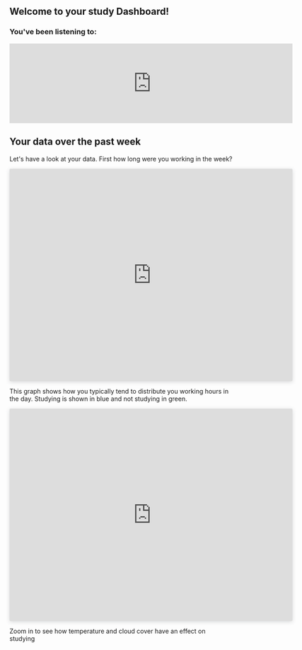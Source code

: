 <head>
<link rel="stylesheet" href="mystyle.css">
</head>

## Welcome to your study Dashboard!

### You've been listening to:

<iframe src="https://open.spotify.com/embed/playlist/0DF5wQp7s0bn5ZPmTy35Jq" width="640" height="180" frameborder="0" allowtransparency="true" allow="encrypted-media"></iframe>


## Your data over the past week

<p class="bottom-three"> Let's have a look at your data. First how long were you working in the week? 
</p>


<iframe style="background: #FFFFFF;border: none;border-radius: 2px;box-shadow: 0 2px 10px 0 rgba(70, 76, 79, .2);" width="640" height="480" src="https://charts.mongodb.com/charts-iotdatacollection-krxgk/embed/charts?id=bfdbee5b-5d10-40d5-9556-78787ca55862&theme=light"></iframe>

This graph shows how you typically tend to distribute you working hours in the day. Studying is shown in blue and not studying in green.



<iframe style="background: #FFFFFF;border: none;border-radius: 2px;box-shadow: 0 2px 10px 0 rgba(70, 76, 79, .2);" width="640" height="480" src="https://charts.mongodb.com/charts-iotdatacollection-krxgk/embed/charts?id=795a3017-e054-4e7e-8d93-2aaaa8509431&theme=light"></iframe>

Zoom in to see how temperature and cloud cover have an effect on studying
